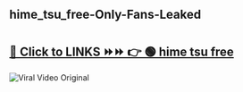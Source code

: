 
 ## hime_tsu_free-Only-Fans-Leaked

# <h2><a href="https://clipsfans.com/hime_tsu_free&ref=git">🔗 Click to LINKS ⏩⏩ 👉 🟢 hime tsu free </a></h2>

<a href="https://clipsfans.com/hime_tsu_free&ref=git" rel="nofollow" data-target="animated-image.originalLink"><img src="https://i.ibb.co.com/xMMVF88/686577567.gif" alt="Viral Video Original" style="max-width: 100%; display: inline-block;" data-target="animated-image.originalImage"></a>
